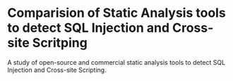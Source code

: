 # Comparision of Static Analysis tools to detect SQL Injection and Cross-site Scritping
A study of open-source and commercial static analysis tools to detect SQL Injection and Cross-site Scripting.
 
 
